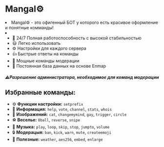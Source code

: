 <div class="h">
<h1 class="red">Mangal⚙</h1>
</div>
<div>
<li>Mangal⚙ - это офигенный БОТ у которого есть красивое оформление и понятные комманды!<li>
<ul>
<li>🔋 24/7 Полная работоспособность с высокой стабильностью</li>
<li>😃 Легко использовать</li>
<li>⚙ Настройки для каждого сервера</li>
<li>👍 Быстрые ответы на команды</li>
<li>👮 Мощные команды модерации</li>
<li>📁 Постоянная база данных на основе Enmap</li>
</ul>
<h5>⚠Разрешение администратора, необходимое для команд модерации</h5>
<h2>Избранные команды:</h2>
<ul>
<li>⚙ <strong>Функции настройки:</strong> <code>setprefix</code></li>
<li>📁 <strong>Информация:</strong> <code>help</code>, <code>vote</code>, <code>channel</code>, <code>stats</code>, <code>whois</code></li>
<li>🌠 <strong>Изображений:</strong> <code>cat</code>, <code>changemymind</code>, <code>gay</code>, <code>trigger</code>, <code>circle</code></li>
<li>⚽ <strong>Веселье:</strong> <code>8ball</code>, <code>reverse</code>, <code>snipe</code></li>
<li>🎵 <strong>Музыка:</strong> <code>play</code>, <code>loop</code>, <code>skip</code>, <code>stop</code>, <code>jumpto</code>, <code>volume</code></li>
<li>🔒 <strong>Модерацыя:</strong> <code>ban</code>, <code>kick</code>, <code>warn</code>, <code>mute</code>, <code>createemoji</code></li>
<li>🔌 <strong>Полезные:</strong> <code>weather</code>, <code>aes256</code>, <code>embed</code>, <code>enlarge</code></li>
</ul>
